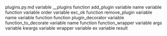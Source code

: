 plugins.py.md
variable __plugins
function add_plugin
	variable name
	variable function
	variable order
	variable exc_ok
function remove_plugin
	variable name
	variable function
function plugin_decorator
	variable function_to_decorate
	variable name
	function function_wrapper
		variable args
		variable kwargs
		variable wrapper
		variable ex
		variable result
